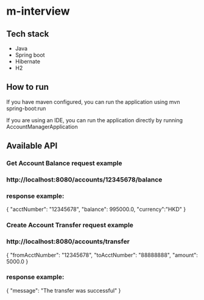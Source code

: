 # m-interview

## Tech stack
* Java
* Spring boot
* Hibernate
* H2

## How to run
If you have maven configured, you can run the application using
mvn spring-boot:run

If you are using an IDE, you can run the application directly by running 
AccountManagerApplication

## Available API
### Get Account Balance request example
### http://localhost:8080/accounts/12345678/balance

### response example:
{
"acctNumber": "12345678",
"balance": 995000.0,
"currency":"HKD"
}

### Create Account Transfer request example
### http://localhost:8080/accounts/transfer
{
    "fromAcctNumber": "12345678",
    "toAcctNumber": "88888888",
    "amount": 5000.0
}

### response example:
{
"message": "The transfer was successful"
}

